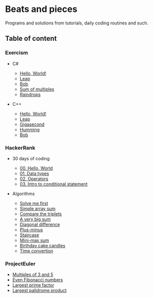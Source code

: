 # Beats and pieces

Programs and solutions from tutorials, daily coding routines and such.

## Table of content

### Exercism

- C#
  - [Hello, World!](./Exercism/csharp/hello-world)
  - [Leap](./Exercism/csharp/leap)
  - [Bob](./Exercism/csharp/bob)
  - [Sum of multiples](./Exercism/csharp/sum-of-multiples)
  - [Raindrops](./Exercism/csharp/raindrops)

- C++
  - [Hello, World!](./Exercism/cpp/hello-world)
  - [Leap](./Exercism/cpp/leap)
  - [Gigasecond](./Exercism/cpp/gigasecond)
  - [Humming](./Exercism/cpp/humming)
  - [Bob](./Exercism/cpp/bob)

### HackerRank

- 30 days of coding
  - [00. Hello, World](./HackerRank/30-days-of-coding/00-hello-world)
  - [01. Data types](./HackerRank/30-days-of-coding/01-data-types)
  - [02. Operators](./HackerRank/30-days-of-coding/02-operators)
  - [03. Intro to conditional statement](./HackerRank/30-days-of-coding)

- Algorithms
  - [Solve me first](./HackerRank/algorithms/solve-me-first)
  - [Simple array sum](./HackerRank/algorithms/simple-array-sum)
  - [Compare the triplets](./HackerRank/algorithms/compare-the-triplets)
  - [A very big sum](./HackerRank/algorithms/a-very-big-sum)
  - [Diagonal difference](./HackerRank/algorithms/diagonal-difference)
  - [Plus-minus](./HackerRank/algorithms/plus-minus)
  - [Staircase](./HackerRank/algorithms/staircase)
  - [Mini-max sum](./HackeRank/algorithms/mini-max-sum)
  - [Birthday cake candles](./HackerRank/algorithms/birthday-cake-candles)
  - [Time convertion](./HackerRank/algorithms/time-convertion)

### ProjectEuler

- [Multiples of 3 and 5](./ProjectEuler/multiples-of-3-and-5)
- [Even Fibonacci numbers](./ProjectEuler/even-fibonacci-numbers)
- [Largest prime factor](./ProjectEuler/largest-prime-factor)
- [Largest palidrome product](./ProjectEuler/largest-palidrome-product)
